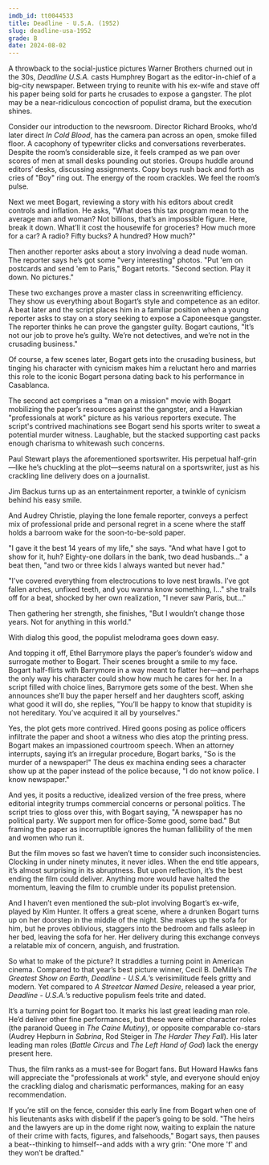 ```yaml
---
imdb_id: tt0044533
title: Deadline - U.S.A. (1952)
slug: deadline-usa-1952
grade: B
date: 2024-08-02
---
```


A throwback to the social-justice pictures Warner Brothers churned out in the 30s, _Deadline U.S.A._ casts Humphrey Bogart as the editor-in-chief of a big-city newspaper. Between trying to reunite with his ex-wife and stave off his paper being sold for parts he crusades to expose a gangster. The plot may be a near-ridiculous concoction of populist drama, but the execution shines.

<!-- end -->

Consider our introduction to the newsroom. Director Richard Brooks, who’d later direct <span data-imdb-id="tt0061809">_In Cold Blood_</span>, has the camera pan across an open, smoke filled floor. A cacophony of typewriter clicks and conversations reverberates. Despite the room’s considerable size, it feels cramped as we pan over scores of men at small desks pounding out stories. Groups huddle around editors’ desks, discussing assignments. Copy boys rush back and forth as cries of "Boy" ring out. The energy of the room crackles. We feel the room’s pulse.

Next we meet Bogart, reviewing a story with his editors about credit controls and inflation. He asks, "What does this tax program mean to the average man and woman? Not billions, that’s an impossible figure. Here, break it down. What’ll it cost the housewife for groceries? How much more for a car? A radio? Fifty bucks? A hundred? How much?"

Then another reporter asks about a story involving a dead nude woman. The reporter says he’s got some "very interesting" photos. "Put 'em on postcards and send 'em to Paris," Bogart retorts. "Second section. Play it down. No pictures."

These two exchanges prove a master class in screenwriting efficiency. They show us everything about Bogart’s style and competence as an editor. A beat later and the script places him in a familiar position when a young reporter asks to stay on a story seeking to expose a Caponeesque gangster. The reporter thinks he can prove the gangster guilty. Bogart cautions, "It’s not our job to prove he’s guilty. We’re not detectives, and we’re not in the crusading business."

Of course, a few scenes later, Bogart gets into the crusading business, but tinging his character with cynicism makes him a reluctant hero and marries this role to the iconic Bogart persona dating back to his performance in Casablanca.

The second act comprises a "man on a mission" movie with Bogart mobilizing the paper’s resources against the gangster, and a Hawskian "professionals at work" picture as his various reporters execute. The script's contrived machinations see Bogart send his sports writer to sweat a potential murder witness. Laughable, but the stacked supporting cast packs enough charisma to whitewash such concerns.

Paul Stewart plays the aforementioned sportswriter. His perpetual half-grin—like he’s chuckling at the plot—seems natural on a sportswriter, just as his crackling line delivery does on a journalist.

Jim Backus turns up as an entertainment reporter, a twinkle of cynicism behind his easy smile.

And Audrey Christie, playing the lone female reporter, conveys a perfect mix of professional pride and personal regret in a scene where the staff holds a barroom wake for the soon-to-be-sold paper.

"I gave it the best 14 years of my life," she says. "And what have I got to show for it, huh? Eighty-one dollars in the bank, two dead husbands..." a beat then, "and two or three kids I always wanted but never had."

"I’ve covered everything from electrocutions to love nest brawls. I’ve got fallen arches, unfixed teeth, and you wanna know something, I..." she trails off for a beat, shocked by her own realization, "I never saw Paris, but..."

Then gathering her strength, she finishes, "But I wouldn’t change those years. Not for anything in this world."

With dialog this good, the populist melodrama goes down easy.

And topping it off, Ethel Barrymore plays the paper’s founder’s widow and surrogate mother to Bogart. Their scenes brought a smile to my face. Bogart half-flirts with Barrymore in a way meant to flatter her—and perhaps the only way his character could show how much he cares for her. In a script filled with choice lines, Barrymore gets some of the best. When she announces she’ll buy the paper herself and her daughters scoff, asking what good it will do, she replies, "You’ll be happy to know that stupidity is not hereditary. You’ve acquired it all by yourselves."

Yes, the plot gets more contrived. Hired goons posing as police officers infiltrate the paper and shoot a witness who dies atop the printing press. Bogart makes an impassioned courtroom speech. When an attorney interrupts, saying it’s an irregular procedure, Bogart barks, "So is the murder of a newspaper!" The deus ex machina ending sees a character show up at the paper instead of the police because, "I do not know police. I know newspaper."

And yes, it posits a reductive, idealized version of the free press, where editorial integrity trumps commercial concerns or personal politics. The script tries to gloss over this, with Bogart saying, "A newspaper has no political party. We support men for office-Some good, some bad." But framing the paper as incorruptible ignores the human fallibility of the men and women who run it.

But the film moves so fast we haven’t time to consider such inconsistencies. Clocking in under ninety minutes, it never idles. When the end title appears, it’s almost surprising in its abruptness. But upon reflection, it’s the best ending the film could deliver. Anything more would have halted the momentum, leaving the film to crumble under its populist pretension.

And I haven’t even mentioned the sub-plot involving Bogart’s ex-wife, played by Kim Hunter. It offers a great scene, where a drunken Bogart turns up on her doorstep in the middle of the night. She makes up the sofa for him, but he proves oblivious, staggers into the bedroom and falls asleep in her bed, leaving the sofa for her. Her delivery during this exchange conveys a relatable mix of concern, anguish, and frustration.

So what to make of the picture? It straddles a turning point in American cinema. Compared to that year’s best picture winner, Cecil B. DeMille’s <span data-imdb-id="tt0044672">_The Greatest Show on Earth_</span>, _Deadline - U.S.A._’s verisimilitude feels gritty and modern. Yet compared to <span data-imdb-id="tt0044081">_A Streetcar Named Desire_</span>, released a year prior, _Deadline - U.S.A._’s reductive populism feels trite and dated.

It’s a turning point for Bogart too. It marks his last great leading man role. He’d deliver other fine performances, but these were either character roles (the paranoid Queeg in <span data-imdb-id="tt0046816">_The Caine Mutiny_</span>), or opposite comparable co-stars (Audrey Hepburn in <span data-imdb-id="tt0047437">_Sabrina_</span>, Rod Steiger in <span data-imdb-id="tt0049291">_The Harder They Fall_</span>). His later leading man roles (<span data-imdb-id="tt0045544">_Battle Circus_</span> and <span data-imdb-id="tt0048291">_The Left Hand of God_</span>) lack the energy present here.

Thus, the film ranks as a must-see for Bogart fans. But Howard Hawks fans will appreciate the "professionals at work" style, and everyone should enjoy the crackling dialog and charismatic performances, making for an easy recommendation.

If you’re still on the fence, consider this early line from Bogart when one of his lieutenants asks with disbelif if the paper’s going to be sold. "The heirs and the lawyers are up in the dome right now, waiting to explain the nature of their crime with facts, figures, and falsehoods," Bogart says, then pauses a beat--thinking to himself--and adds with a wry grin: "One more 'f' and they won’t be drafted."
